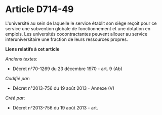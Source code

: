 # Article D714-49

L'université au sein de laquelle le service établit son siège reçoit pour ce service une subvention globale de fonctionnement
et une dotation en emplois. Les universités cocontractantes peuvent allouer au service interuniversitaire une fraction de
leurs ressources propres.

**Liens relatifs à cet article**

_Anciens textes_:

  - Décret n°70-1269 du 23 décembre 1970 - art. 9 (Ab)

_Codifié par_:

  - Décret n°2013-756 du 19 août 2013 -  Annexe (V)

_Créé par_:

  - Décret n°2013-756 du 19 août 2013 - art.
